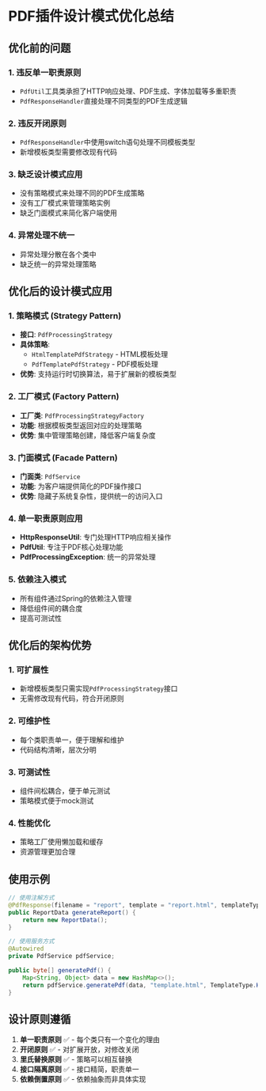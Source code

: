 # PDF插件设计模式优化总结

## 优化前的问题

### 1. 违反单一职责原则

- `PdfUtil`工具类承担了HTTP响应处理、PDF生成、字体加载等多重职责
- `PdfResponseHandler`直接处理不同类型的PDF生成逻辑

### 2. 违反开闭原则

- `PdfResponseHandler`中使用switch语句处理不同模板类型
- 新增模板类型需要修改现有代码

### 3. 缺乏设计模式应用

- 没有策略模式来处理不同的PDF生成策略
- 没有工厂模式来管理策略实例
- 缺乏门面模式来简化客户端使用

### 4. 异常处理不统一

- 异常处理分散在各个类中
- 缺乏统一的异常处理策略

## 优化后的设计模式应用

### 1. 策略模式 (Strategy Pattern)

- **接口**: `PdfProcessingStrategy`
- **具体策略**:
    - `HtmlTemplatePdfStrategy` - HTML模板处理
    - `PdfTemplatePdfStrategy` - PDF模板处理
- **优势**: 支持运行时切换算法，易于扩展新的模板类型

### 2. 工厂模式 (Factory Pattern)

- **工厂类**: `PdfProcessingStrategyFactory`
- **功能**: 根据模板类型返回对应的处理策略
- **优势**: 集中管理策略创建，降低客户端复杂度

### 3. 门面模式 (Facade Pattern)

- **门面类**: `PdfService`
- **功能**: 为客户端提供简化的PDF操作接口
- **优势**: 隐藏子系统复杂性，提供统一的访问入口

### 4. 单一职责原则应用

- **HttpResponseUtil**: 专门处理HTTP响应相关操作
- **PdfUtil**: 专注于PDF核心处理功能
- **PdfProcessingException**: 统一的异常处理

### 5. 依赖注入模式

- 所有组件通过Spring的依赖注入管理
- 降低组件间的耦合度
- 提高可测试性

## 优化后的架构优势

### 1. 可扩展性

- 新增模板类型只需实现`PdfProcessingStrategy`接口
- 无需修改现有代码，符合开闭原则

### 2. 可维护性

- 每个类职责单一，便于理解和维护
- 代码结构清晰，层次分明

### 3. 可测试性

- 组件间松耦合，便于单元测试
- 策略模式便于mock测试

### 4. 性能优化

- 策略工厂使用懒加载和缓存
- 资源管理更加合理

## 使用示例

```java
// 使用注解方式
@PdfResponse(filename = "report", template = "report.html", templateType = TemplateType.HTML)
public ReportData generateReport() {
    return new ReportData();
}

// 使用服务方式
@Autowired
private PdfService pdfService;

public byte[] generatePdf() {
    Map<String, Object> data = new HashMap<>();
    return pdfService.generatePdf(data, "template.html", TemplateType.HTML);
}
```

## 设计原则遵循

1. **单一职责原则** ✅ - 每个类只有一个变化的理由
2. **开闭原则** ✅ - 对扩展开放，对修改关闭
3. **里氏替换原则** ✅ - 策略可以相互替换
4. **接口隔离原则** ✅ - 接口精简，职责单一
5. **依赖倒置原则** ✅ - 依赖抽象而非具体实现
